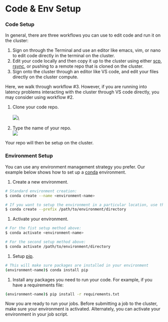 # Code & Env Setup

### Code Setup

In general, there are three workflows you can use to edit code and run it on the cluster:

1. Sign on through the Terminal and use an editor like emacs, vim, or nano to edit code directly in the terminal on the cluster.
2. Edit your code locally and then copy it up to the cluster using either [scp](https://www.geeksforgeeks.org/scp-command-in-linux-with-examples/), [rsync](https://www.geeksforgeeks.org/rsync-command-in-linux-with-examples/), or pushing to a remote repo that is cloned on the cluster.
3. Sign onto the cluster through an editor like VS code, and edit your files directly on the cluster compute.

Here, we walk through workflow #3. However, if you are running into latency problems interacting with the cluster through VS code directly, you may consider using workflow #2.

1. Clone your code repo.\
   <img src="../.gitbook/assets/Screenshot 2024-06-07 at 11.15.49 AM.png" alt="" data-size="original">\
   \
   ![](<../.gitbook/assets/Screenshot 2024-06-07 at 11.16.18 AM (1).png>)\

2. Type the name of your repo.\
   ![](<../.gitbook/assets/Screenshot 2024-06-07 at 11.16.38 AM.png>)

Your repo will then be setup on the cluster.

### Environment Setup

You can use any environment management strategy you prefer. Our example below shows how to set up a [conda](https://conda.io/projects/conda/en/latest/user-guide/getting-started.html) environment.

1. Create a new environment.

```bash
# Standard environment creation:
$ conda create --name <environment-name>

# If you want to setup the environment in a particular location, use this instead:
$ conda create --prefix /path/to/environment/directory
```

1. Activate your environment.

```bash
# For the fist setup method above:
$ conda activate <environment-name>

# For the second setup method above:
$ conda activate /path/to/environment/directory
```

1. Setup [pip](https://pypi.org/project/pip/).

```bash
# This will make sure packages are installed in your environment
(environment-name)$ conda install pip
```

1. Install any packages you need to run your code. For example, if you have a requirements file:

```bash
(environment-name)$ pip install -r requirements.txt
```

Now you are ready to run your jobs. Before submitting a job to the cluster, make sure your environment is activated. Alternately, you can activate your environment in your job script.
